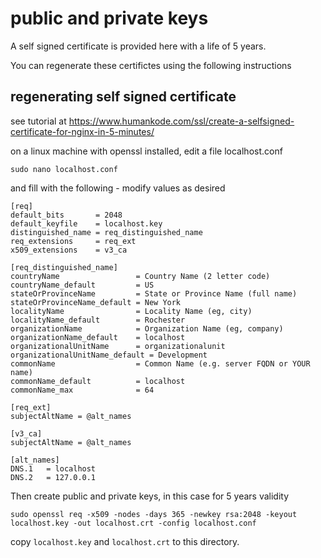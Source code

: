 # public and private keys

A self signed certificate is provided here with a life of 5 years. 

You can regenerate these certifictes using the following instructions

## regenerating self signed certificate

see tutorial at https://www.humankode.com/ssl/create-a-selfsigned-certificate-for-nginx-in-5-minutes/

on a linux machine with openssl installed, edit a file localhost.conf 

```
sudo nano localhost.conf
```
and fill with the following - modify values as desired

```
[req]
default_bits       = 2048
default_keyfile    = localhost.key
distinguished_name = req_distinguished_name
req_extensions     = req_ext
x509_extensions    = v3_ca

[req_distinguished_name]
countryName                 = Country Name (2 letter code)
countryName_default         = US
stateOrProvinceName         = State or Province Name (full name)
stateOrProvinceName_default = New York
localityName                = Locality Name (eg, city)
localityName_default        = Rochester
organizationName            = Organization Name (eg, company)
organizationName_default    = localhost
organizationalUnitName      = organizationalunit
organizationalUnitName_default = Development
commonName                  = Common Name (e.g. server FQDN or YOUR name)
commonName_default          = localhost
commonName_max              = 64

[req_ext]
subjectAltName = @alt_names

[v3_ca]
subjectAltName = @alt_names

[alt_names]
DNS.1   = localhost
DNS.2   = 127.0.0.1
```

Then create public and private keys, in this case for 5 years validity

```
sudo openssl req -x509 -nodes -days 365 -newkey rsa:2048 -keyout localhost.key -out localhost.crt -config localhost.conf
```

copy `localhost.key` and  `localhost.crt` to this directory.



